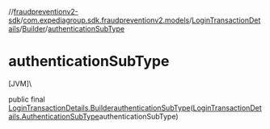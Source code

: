 //[fraudpreventionv2-sdk](../../../../index.md)/[com.expediagroup.sdk.fraudpreventionv2.models](../../index.md)/[LoginTransactionDetails](../index.md)/[Builder](index.md)/[authenticationSubType](authentication-sub-type.md)

# authenticationSubType

[JVM]\

public final [LoginTransactionDetails.Builder](index.md)[authenticationSubType](authentication-sub-type.md)([LoginTransactionDetails.AuthenticationSubType](../-authentication-sub-type/index.md)authenticationSubType)
